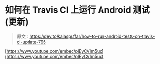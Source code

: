 # 如何在 Travis CI 上运行 Android 测试(更新)

> 原文：<https://dev.to/kalaspuffar/how-to-run-android-tests-on-travis-ci-update-796>

[https://www.youtube.com/embed/plEyCVIm5uc](https://www.youtube.com/embed/plEyCVIm5uc)